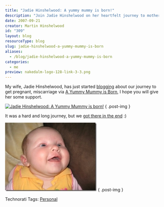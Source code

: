 ```yaml
---
title: "Jadie Hinshelwood: A yummy mummy is born!"
description: "Join Jadie Hinshelwood on her heartfelt journey to motherhood, sharing experiences of pregnancy and loss. Support her blog, 'A Yummy Mummy is Born'!"
date: 2007-09-21
creator: Martin Hinshelwood
id: "309"
layout: blog
resourceType: blog
slug: jadie-hinshelwood-a-yummy-mummy-is-born
aliases:
  - /blog/jadie-hinshelwood-a-yummy-mummy-is-born
categories:
  - me
preview: nakedalm-logo-128-link-3-3.png
---
```


My wife, Jadie Hinshelwood, has just started [blogging](http://jadie.hinshelwood.com/2007/09/story-so-far.html) about our journey to get pregnant, miscarriage via [A Yummy Mummy is Born](http://jadie.hinshelwood.com), I hope you will give her some support.

[![Jadie Hinshelwood: A Yummy Mummy is born!](images/AYummyMummyIsBorn.2-1-1.gif)](http://feeds.feedburner.com/~r/AYummyMummyIsBorn/~6/2)
{ .post-img }

It was a hard and long journey, but we [got there in the end](http://jadie.hinshelwood.com/2007/09/and-so-there-were-3.html "Goit there in the end") :)

[![122_small](images/JadieHinshelwoodAyummymummyisborn_EF93-122_small_thumb-2-2.jpg)](http://blog.hinshelwood.com/files/2011/05/GWB-WindowsLiveWriter-JadieHinshelwoodAyummymummyisborn_EF93-122_small.jpg)
{ .post-img }

Technorati Tags: [Personal](http://technorati.com/tags/Personal)

